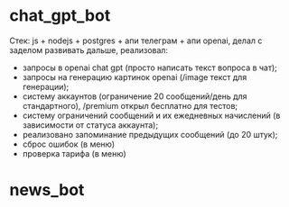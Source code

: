 # chat_gpt_bot

Стек: js + nodejs + postgres + апи телеграм + апи openai, делал с заделом развивать дальше, реализовал:

- запросы в openai chat gpt (просто написать текст вопроса в чат);
- запросы на генерацию картинок openai (/image текст для генерации);
- систему аккаунтов (ограничение 20 сообщений/день для стандартного), /premium открыл бесплатно для тестов;
- систему ограничений сообщений и их ежедневных начислений (в зависимости от статуса аккаунта);
- реализовано запоминание предыдущих сообщений (до 20 штук);
- сброс ошибок (в меню)
- проверка тарифа (в меню)
# news_bot
